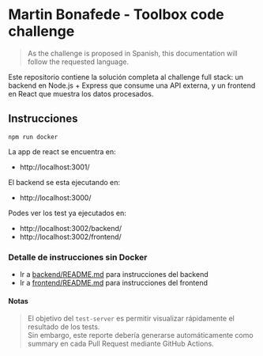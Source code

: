 # Martin Bonafede - Toolbox code challenge

> As the challenge is proposed in Spanish, this documentation will follow the requested language.

Este repositorio contiene la solución completa al challenge full stack: un backend en Node.js + Express que consume una API externa, y un frontend en React que muestra los datos procesados.

## Instrucciones 

`npm run docker`

La app de react se encuentra en:
- http://localhost:3001/ 

El backend se esta ejecutando en: 
- http://localhost:3000/

Podes ver los test ya ejecutados en:
- http://localhost:3002/backend/
- http://localhost:3002/frontend/

### Detalle de instrucciones sin Docker

- Ir a [backend/README.md](./backend/README.md) para instrucciones del backend  
- Ir a [frontend/README.md](./frontend/README.md) para instrucciones del frontend


#### Notas
> El objetivo del `test-server` es permitir visualizar rápidamente el resultado de los tests.  
> Sin embargo, este reporte debería generarse automáticamente como summary en cada Pull Request mediante GitHub Actions.